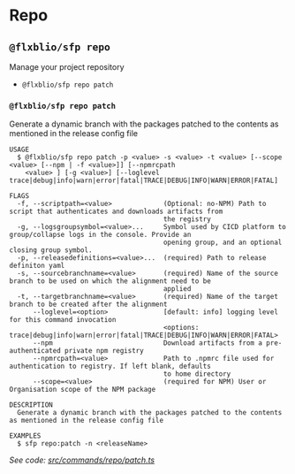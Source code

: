 # Repo

## `@flxblio/sfp repo`

Manage your project repository

* `@flxblio/sfp repo patch`

### `@flxblio/sfp repo patch`

Generate a dynamic branch with the packages patched to the contents as mentioned in the release config file

```
USAGE
  $ @flxblio/sfp repo patch -p <value> -s <value> -t <value> [--scope <value> [--npm | -f <value>]] [--npmrcpath
    <value> ] [-g <value>] [--loglevel trace|debug|info|warn|error|fatal|TRACE|DEBUG|INFO|WARN|ERROR|FATAL]

FLAGS
  -f, --scriptpath=<value>             (Optional: no-NPM) Path to script that authenticates and downloads artifacts from
                                       the registry
  -g, --logsgroupsymbol=<value>...     Symbol used by CICD platform to group/collapse logs in the console. Provide an
                                       opening group, and an optional closing group symbol.
  -p, --releasedefinitions=<value>...  (required) Path to release definiton yaml
  -s, --sourcebranchname=<value>       (required) Name of the source branch to be used on which the alignment need to be
                                       applied
  -t, --targetbranchname=<value>       (required) Name of the target branch to be created after the alignment
      --loglevel=<option>              [default: info] logging level for this command invocation
                                       <options: trace|debug|info|warn|error|fatal|TRACE|DEBUG|INFO|WARN|ERROR|FATAL>
      --npm                            Download artifacts from a pre-authenticated private npm registry
      --npmrcpath=<value>              Path to .npmrc file used for authentication to registry. If left blank, defaults
                                       to home directory
      --scope=<value>                  (required for NPM) User or Organisation scope of the NPM package

DESCRIPTION
  Generate a dynamic branch with the packages patched to the contents as mentioned in the release config file

EXAMPLES
  $ sfp repo:patch -n <releaseName>
```

_See code:_ [_src/commands/repo/patch.ts_](https://github.com/flxbl-io/sfp)
